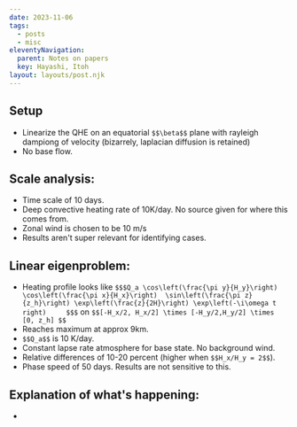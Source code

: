 ```yaml
---
date: 2023-11-06
tags:
  - posts
  - misc
eleventyNavigation:
  parent: Notes on papers
  key: Hayashi, Itoh
layout: layouts/post.njk
---
```


## Setup
* Linearize the QHE on an equatorial `$$\beta$$` plane with rayleigh dampiong of velocity (bizarrely, laplacian diffusion is retained)
* No base flow.


## Scale analysis:

* Time scale of 10 days. 
* Deep convective heating rate of 10K/day. No source given for where this comes from.
* Zonal wind is chosen to be 10 m/s
* Results aren't super relevant for identifying cases.


## Linear eigenproblem:
* Heating profile looks like  `$$$Q_a \cos\left(\frac{\pi y}{H_y}\right) \cos\left(\frac{\pi x}{H_x}\right)  \sin\left(\frac{\pi z}{z_h}\right) \exp\left(\frac{z}{2H}\right) \exp\left(-\i\omega t right)     $$$` on `$$[-H_x/2, H_x/2] \times [-H_y/2,H_y/2] \times [0, z_h] $$`
* Reaches maximum at approx 9km.
* `$$Q_a$$` is 10 K/day.
* Constant lapse rate atmosphere for base state. No background wind.
* Relative differences of 10-20 percent (higher when `$$H_x/H_y = 2$$`).
* Phase speed of 50 days. Results are not sensitive to this.
  
## Explanation of what's happening:
* 